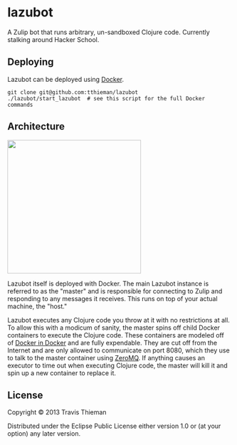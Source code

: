 # lazubot

A Zulip bot that runs arbitrary, un-sandboxed Clojure code. Currently stalking around Hacker School.

## Deploying

Lazubot can be deployed using [Docker](http://www.docker.io/).

```
git clone git@github.com:tthieman/lazubot
./lazubot/start_lazubot  # see this script for the full Docker commands
```

## Architecture

<img height=300 src="http://i.imgur.com/LYlByWY.png"></img>

Lazubot itself is deployed with Docker. The main Lazubot instance is referred to as the "master" and is responsible for connecting to Zulip and responding to any messages it receives. This runs on top of your actual machine, the "host."

Lazubot executes any Clojure code you throw at it with no restrictions at all. To allow this with a modicum of sanity, the master spins off child Docker containers to execute the Clojure code. These containers are modeled off of [Docker in Docker](https://github.com/jpetazzo/dind) and are fully expendable. They are cut off from the Internet and are only allowed to communicate on port 8080, which they use to talk to the master container using [ZeroMQ](https://github.com/lynaghk/zmq-async). If anything causes an executor to time out when executing Clojure code, the master will kill it and spin up a new container to replace it.

## License

Copyright © 2013 Travis Thieman

Distributed under the Eclipse Public License either version 1.0 or (at
your option) any later version.
